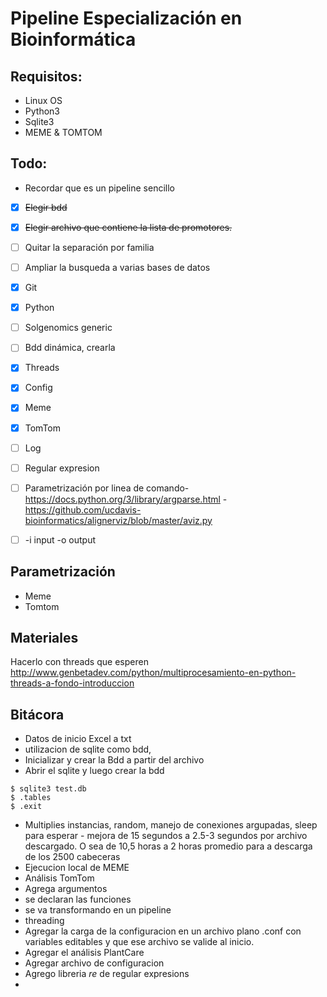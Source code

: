 # Pipeline Especialización en Bioinformática

## Requisitos:

+ Linux OS
+ Python3
+ Sqlite3
+ MEME & TOMTOM

## Todo:

+ Recordar que es un pipeline sencillo


- [x] ~~Elegir bdd~~
- [x] ~~Elegir archivo que contiene la lista de promotores.~~
- [ ] Quitar la separación por familia
- [ ] Ampliar la busqueda a varias bases de datos

- [x] Git
- [x] Python
- [ ] Solgenomics generic
- [ ] Bdd dinámica, crearla
- [x] Threads
- [x] Config
- [x] Meme  
- [x] TomTom
- [ ] Log
- [ ] Regular expresion
- [ ] Parametrización por linea de comando- https://docs.python.org/3/library/argparse.html - https://github.com/ucdavis-bioinformatics/alignerviz/blob/master/aviz.py
- [ ] -i input -o output

## Parametrización
+ Meme 
+ Tomtom

## Materiales
Hacerlo con threads que esperen http://www.genbetadev.com/python/multiprocesamiento-en-python-threads-a-fondo-introduccion

## Bitácora
+ Datos de inicio Excel a txt
+ utilizacion de sqlite como bdd,
+ Inicializar y crear la Bdd a partir del archivo
+ Abrir el sqlite y luego crear la bdd

```
$ sqlite3 test.db
$ .tables
$ .exit
```


+ Multiplies instancias, random, manejo de conexiones argupadas, sleep para esperar - mejora de 15 segundos a 2.5-3 segundos por archivo descargado. O sea de 10,5 horas a 2 horas promedio para a descarga de los 2500 cabeceras
+ Ejecucion local de MEME
+ Análisis TomTom
+ Agrega argumentos
+ se declaran las funciones
+ se va transformando en un pipeline
+ threading
+ Agregar la carga de la configuracion en un archivo plano .conf con variables editables y que ese archivo se valide al inicio.
+ Agregar el análisis PlantCare
+ Agregar archivo de configuracion
+ Agrego libreria *re* de regular expresions
+ 